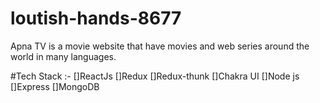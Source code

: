 # loutish-hands-8677
Apna TV is a movie website that have movies and web series around the world in many languages.

#Tech Stack :- 
[]ReactJs
[]Redux
[]Redux-thunk
[]Chakra UI
[]Node js
[]Express
[]MongoDB
